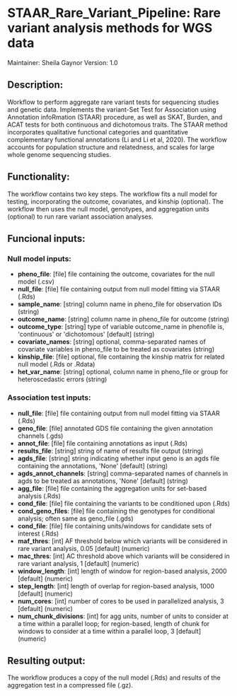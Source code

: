 # STAAR_Rare_Variant_Pipeline: Rare variant analysis methods for WGS data
Maintainer: Sheila Gaynor
Version: 1.0

## Description:
Workflow to perform aggregate rare variant tests for sequencing studies and genetic data. Implements the variant-Set Test for Association using Annotation infoRmation (STAAR) procedure, as well as SKAT, Burden, and ACAT tests for both continuous and dichotomous traits. The STAAR method incorporates qualitative functional categories and quantitative complementary functional annotations (Li and Li et al, 2020). The workflow accounts for population structure and relatedness, and scales for large whole genome sequencing studies.

## Functionality:
The workflow contains two key steps. The workflow fits a null model for testing, incorporating the outcome, covariates, and kinship (optional). The workflow then uses the null model, genotypes, and aggregation units (optional) to run rare variant association analyses.

## Funcional inputs:
### Null model inputs:
- **pheno_file**: [file] file containing the outcome, covariates for the null model (.csv)
- **null_file**: [file] file containing output from null model fitting via STAAR (.Rds)
- **sample_name**: [string] column name in pheno_file for observation IDs (string)
- **outcome_name**: [string] column name in pheno_file for outcome (string)
- **outcome_type**: [string] type of variable outcome_name in phenofile is, 'continuous' or 'dichotomous' [default] (string)
- **covariate_names**: [string] optional, comma-separated names of covariate variables in pheno_file to be treated as covariates (string)
- **kinship_file**: [file] optional, file containing the kinship matrix for related null model (.Rds or .Rdata)
- **het_var_name**: [string] optional, column name in pheno_file or group for heteroscedastic errors (string)

### Association test inputs:
- **null_file**: [file] file containing output from null model fitting via STAAR (.Rds)
- **geno_file**: [file] annotated GDS file containing the given annotation channels (.gds)
- **annot_file**: [file] file containing annotations as input (.Rds)
- **results_file**: [string] string of name of results file output (string)
- **agds_file**: [string] string indicating whether input geno is an agds file containing the annotations, 'None' [default] (string)
- **agds_annot_channels**: [string] comma-separated names of channels in agds to be treated as annotations, 'None' [default] (string)
- **agg_file**: [file] file containing the aggregation units for set-based analysis (.Rds)
- **cond_file**: [file] file containing the variants to be conditioned upon (.Rds)
- **cond_geno_files**: [file] file containing the genotypes for conditional analysis; often same as geno_file (.gds)
- **cond_file**: [file] file containing units/windows for candidate sets of interest (.Rds)
- **maf_thres**: [int] AF threshold below which variants will be considered in rare variant analysis, 0.05 [default] (numeric)
- **mac_thres**: [int] AC threshold above which variants will be considered in rare variant analysis, 1 [default] (numeric)
- **window_length**: [int] length of window for region-based analysis, 2000 [default] (numeric)
- **step_length**: [int] length of overlap for region-based analysis, 1000 [default] (numeric)
- **num_cores**: [int] number of cores to be used in parallelized analysis, 3 [default] (numeric)
- **num_chunk_divisions**: [int] for agg units, number of units to consider at a time within a parallel loop; for region-based, length of chunk for windows to consider at a time within a parallel loop, 3 [default] (numeric)



## Resulting output:
The workflow produces a copy of the null model (.Rds) and results of the aggregation test in a compressed file (.gz).


